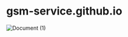 # gsm-service.github.io
![Document (1)](https://github.com/Divyarajsinh01/gsm-service.github.io/assets/141410024/ccb23f77-8c40-47f7-95f5-84c3346ef627)
